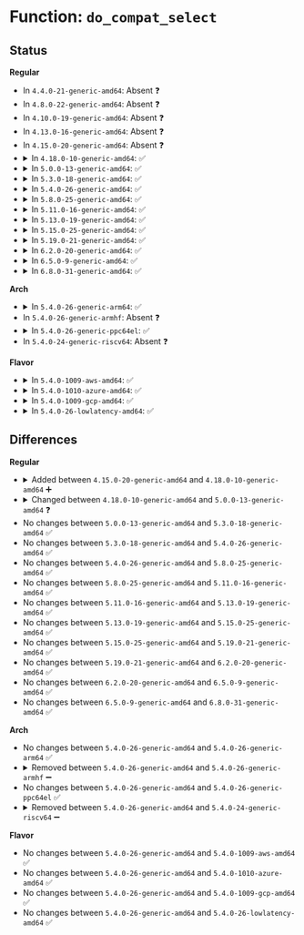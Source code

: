 # Function: <code>do_compat_select</code>

## Status
<b>Regular</b>
<ul>
<li>
In <code>4.4.0-21-generic-amd64</code>: Absent ❓
</li>
<li>
In <code>4.8.0-22-generic-amd64</code>: Absent ❓
</li>
<li>
In <code>4.10.0-19-generic-amd64</code>: Absent ❓
</li>
<li>
In <code>4.13.0-16-generic-amd64</code>: Absent ❓
</li>
<li>
In <code>4.15.0-20-generic-amd64</code>: Absent ❓
</li>
<li>
<details>
<summary>In <code>4.18.0-10-generic-amd64</code>: ✅</summary>

```c
int do_compat_select(int n, compat_ulong_t * inp, compat_ulong_t * outp, compat_ulong_t * exp, struct compat_timeval * tvp)
```

```json
{
  "name": "do_compat_select",
  "collision_type": "Unique Static",
  "inline_type": "No",
  "funcs": [
    {
      "addr": 18446744071581675552,
      "name": "do_compat_select",
      "external": false,
      "loc": "fs/select.c:1258",
      "file": "fs/select.c",
      "inline": "seen, unknown",
      "caller_inline": [],
      "caller_func": [
        "fs/select.c:__x32_compat_sys_old_select",
        "fs/select.c:__ia32_compat_sys_old_select",
        "fs/select.c:__x32_compat_sys_select",
        "fs/select.c:__ia32_compat_sys_select"
      ]
    }
  ],
  "symbols": [
    {
      "addr": 18446744071581675552,
      "name": "do_compat_select",
      "section": ".text",
      "bind": "STB_LOCAL",
      "size": 253
    }
  ]
}
```
</details>
</li>
<li>
<details>
<summary>In <code>5.0.0-13-generic-amd64</code>: ✅</summary>

```c
int do_compat_select(int n, compat_ulong_t * inp, compat_ulong_t * outp, compat_ulong_t * exp, struct old_timeval32 * tvp)
```

```json
{
  "name": "do_compat_select",
  "collision_type": "Unique Static",
  "inline_type": "No",
  "funcs": [
    {
      "addr": 18446744071581761760,
      "name": "do_compat_select",
      "external": false,
      "loc": "fs/select.c:1270",
      "file": "fs/select.c",
      "inline": "seen, unknown",
      "caller_inline": [],
      "caller_func": [
        "fs/select.c:__x32_compat_sys_old_select",
        "fs/select.c:__ia32_compat_sys_old_select",
        "fs/select.c:__x32_compat_sys_select",
        "fs/select.c:__ia32_compat_sys_select"
      ]
    }
  ],
  "symbols": [
    {
      "addr": 18446744071581761760,
      "name": "do_compat_select",
      "section": ".text",
      "bind": "STB_LOCAL",
      "size": 253
    }
  ]
}
```
</details>
</li>
<li>
<details>
<summary>In <code>5.3.0-18-generic-amd64</code>: ✅</summary>

```c
int do_compat_select(int n, compat_ulong_t * inp, compat_ulong_t * outp, compat_ulong_t * exp, struct old_timeval32 * tvp)
```

```json
{
  "name": "do_compat_select",
  "collision_type": "Unique Static",
  "inline_type": "No",
  "funcs": [
    {
      "addr": 18446744071581879376,
      "name": "do_compat_select",
      "external": false,
      "loc": "fs/select.c:1245",
      "file": "fs/select.c",
      "inline": "seen, unknown",
      "caller_inline": [],
      "caller_func": [
        "fs/select.c:__x32_compat_sys_old_select",
        "fs/select.c:__ia32_compat_sys_old_select",
        "fs/select.c:__x32_compat_sys_select",
        "fs/select.c:__ia32_compat_sys_select"
      ]
    }
  ],
  "symbols": [
    {
      "addr": 18446744071581879376,
      "name": "do_compat_select",
      "section": ".text",
      "bind": "STB_LOCAL",
      "size": 251
    }
  ]
}
```
</details>
</li>
<li>
<details>
<summary>In <code>5.4.0-26-generic-amd64</code>: ✅</summary>

```c
int do_compat_select(int n, compat_ulong_t * inp, compat_ulong_t * outp, compat_ulong_t * exp, struct old_timeval32 * tvp)
```

```json
{
  "name": "do_compat_select",
  "collision_type": "Unique Static",
  "inline_type": "No",
  "funcs": [
    {
      "addr": 18446744071581951600,
      "name": "do_compat_select",
      "external": false,
      "loc": "fs/select.c:1245",
      "file": "fs/select.c",
      "inline": "seen, unknown",
      "caller_inline": [],
      "caller_func": [
        "fs/select.c:__x32_compat_sys_old_select",
        "fs/select.c:__ia32_compat_sys_old_select",
        "fs/select.c:__x32_compat_sys_select",
        "fs/select.c:__ia32_compat_sys_select"
      ]
    }
  ],
  "symbols": [
    {
      "addr": 18446744071581951600,
      "name": "do_compat_select",
      "section": ".text",
      "bind": "STB_LOCAL",
      "size": 251
    }
  ]
}
```
</details>
</li>
<li>
<details>
<summary>In <code>5.8.0-25-generic-amd64</code>: ✅</summary>

```c
int do_compat_select(int n, compat_ulong_t * inp, compat_ulong_t * outp, compat_ulong_t * exp, struct old_timeval32 * tvp)
```

```json
{
  "name": "do_compat_select",
  "collision_type": "Unique Static",
  "inline_type": "No",
  "funcs": [
    {
      "addr": 18446744071582180640,
      "name": "do_compat_select",
      "external": false,
      "loc": "fs/select.c:1255",
      "file": "fs/select.c",
      "inline": "seen, unknown",
      "caller_inline": [],
      "caller_func": [
        "fs/select.c:__x32_compat_sys_old_select",
        "fs/select.c:__ia32_compat_sys_old_select",
        "fs/select.c:__x32_compat_sys_select",
        "fs/select.c:__ia32_compat_sys_select"
      ]
    }
  ],
  "symbols": [
    {
      "addr": 18446744071582180640,
      "name": "do_compat_select",
      "section": ".text",
      "bind": "STB_LOCAL",
      "size": 374
    }
  ]
}
```
</details>
</li>
<li>
<details>
<summary>In <code>5.11.0-16-generic-amd64</code>: ✅</summary>

```c
int do_compat_select(int n, compat_ulong_t * inp, compat_ulong_t * outp, compat_ulong_t * exp, struct old_timeval32 * tvp)
```

```json
{
  "name": "do_compat_select",
  "collision_type": "Unique Static",
  "inline_type": "No",
  "funcs": [
    {
      "addr": 18446744071582227888,
      "name": "do_compat_select",
      "external": false,
      "loc": "fs/select.c:1261",
      "file": "fs/select.c",
      "inline": "seen, unknown",
      "caller_inline": [],
      "caller_func": [
        "fs/select.c:__x32_compat_sys_old_select",
        "fs/select.c:__ia32_compat_sys_old_select",
        "fs/select.c:__x32_compat_sys_select",
        "fs/select.c:__ia32_compat_sys_select"
      ]
    }
  ],
  "symbols": [
    {
      "addr": 18446744071582227888,
      "name": "do_compat_select",
      "section": ".text",
      "bind": "STB_LOCAL",
      "size": 374
    }
  ]
}
```
</details>
</li>
<li>
<details>
<summary>In <code>5.13.0-19-generic-amd64</code>: ✅</summary>

```c
int do_compat_select(int n, compat_ulong_t * inp, compat_ulong_t * outp, compat_ulong_t * exp, struct old_timeval32 * tvp)
```

```json
{
  "name": "do_compat_select",
  "collision_type": "Unique Static",
  "inline_type": "No",
  "funcs": [
    {
      "addr": 18446744071582253920,
      "name": "do_compat_select",
      "external": false,
      "loc": "fs/select.c:1261",
      "file": "fs/select.c",
      "inline": "seen, unknown",
      "caller_inline": [],
      "caller_func": [
        "fs/select.c:__x32_compat_sys_old_select",
        "fs/select.c:__ia32_compat_sys_old_select",
        "fs/select.c:__x32_compat_sys_select",
        "fs/select.c:__ia32_compat_sys_select"
      ]
    }
  ],
  "symbols": [
    {
      "addr": 18446744071582253920,
      "name": "do_compat_select",
      "section": ".text",
      "bind": "STB_LOCAL",
      "size": 371
    }
  ]
}
```
</details>
</li>
<li>
<details>
<summary>In <code>5.15.0-25-generic-amd64</code>: ✅</summary>

```c
int do_compat_select(int n, compat_ulong_t * inp, compat_ulong_t * outp, compat_ulong_t * exp, struct old_timeval32 * tvp)
```

```json
{
  "name": "do_compat_select",
  "collision_type": "Unique Static",
  "inline_type": "No",
  "funcs": [
    {
      "addr": 18446744071582571824,
      "name": "do_compat_select",
      "external": false,
      "loc": "fs/select.c:1264",
      "file": "fs/select.c",
      "inline": "seen, unknown",
      "caller_inline": [],
      "caller_func": [
        "fs/select.c:__x64_compat_sys_old_select",
        "fs/select.c:__ia32_compat_sys_old_select",
        "fs/select.c:__x64_compat_sys_select",
        "fs/select.c:__ia32_compat_sys_select"
      ]
    }
  ],
  "symbols": [
    {
      "addr": 18446744071582571824,
      "name": "do_compat_select",
      "section": ".text",
      "bind": "STB_LOCAL",
      "size": 371
    }
  ]
}
```
</details>
</li>
<li>
<details>
<summary>In <code>5.19.0-21-generic-amd64</code>: ✅</summary>

```c
int do_compat_select(int n, compat_ulong_t * inp, compat_ulong_t * outp, compat_ulong_t * exp, struct old_timeval32 * tvp)
```

```json
{
  "name": "do_compat_select",
  "collision_type": "Unique Static",
  "inline_type": "No",
  "funcs": [
    {
      "addr": 18446744071583101104,
      "name": "do_compat_select",
      "external": false,
      "loc": "fs/select.c:1265",
      "file": "fs/select.c",
      "inline": "seen, unknown",
      "caller_inline": [],
      "caller_func": [
        "fs/select.c:__ia32_compat_sys_old_select",
        "fs/select.c:__ia32_compat_sys_select"
      ]
    }
  ],
  "symbols": [
    {
      "addr": 18446744071583101104,
      "name": "do_compat_select",
      "section": ".text",
      "bind": "STB_LOCAL",
      "size": 380
    }
  ]
}
```
</details>
</li>
<li>
<details>
<summary>In <code>6.2.0-20-generic-amd64</code>: ✅</summary>

```c
int do_compat_select(int n, compat_ulong_t * inp, compat_ulong_t * outp, compat_ulong_t * exp, struct old_timeval32 * tvp)
```

```json
{
  "name": "do_compat_select",
  "collision_type": "Unique Static",
  "inline_type": "No",
  "funcs": [
    {
      "addr": 18446744071583669344,
      "name": "do_compat_select",
      "external": false,
      "loc": "fs/select.c:1265",
      "file": "fs/select.c",
      "inline": "seen, unknown",
      "caller_inline": [],
      "caller_func": [
        "fs/select.c:__ia32_compat_sys_old_select",
        "fs/select.c:__ia32_compat_sys_select"
      ]
    }
  ],
  "symbols": [
    {
      "addr": 18446744071583669344,
      "name": "do_compat_select",
      "section": ".text",
      "bind": "STB_LOCAL",
      "size": 380
    }
  ]
}
```
</details>
</li>
<li>
<details>
<summary>In <code>6.5.0-9-generic-amd64</code>: ✅</summary>

```c
int do_compat_select(int n, compat_ulong_t * inp, compat_ulong_t * outp, compat_ulong_t * exp, struct old_timeval32 * tvp)
```

```json
{
  "name": "do_compat_select",
  "collision_type": "Unique Static",
  "inline_type": "No",
  "funcs": [
    {
      "addr": 18446744071583886640,
      "name": "do_compat_select",
      "external": false,
      "loc": "fs/select.c:1265",
      "file": "fs/select.c",
      "inline": "seen, unknown",
      "caller_inline": [],
      "caller_func": [
        "fs/select.c:__ia32_compat_sys_old_select",
        "fs/select.c:__ia32_compat_sys_select"
      ]
    }
  ],
  "symbols": [
    {
      "addr": 18446744071583886640,
      "name": "do_compat_select",
      "section": ".text",
      "bind": "STB_LOCAL",
      "size": 380
    }
  ]
}
```
</details>
</li>
<li>
<details>
<summary>In <code>6.8.0-31-generic-amd64</code>: ✅</summary>

```c
int do_compat_select(int n, compat_ulong_t * inp, compat_ulong_t * outp, compat_ulong_t * exp, struct old_timeval32 * tvp)
```

```json
{
  "name": "do_compat_select",
  "collision_type": "Unique Static",
  "inline_type": "No",
  "funcs": [
    {
      "addr": 18446744071584093808,
      "name": "do_compat_select",
      "external": false,
      "loc": "fs/select.c:1265",
      "file": "fs/select.c",
      "inline": "seen, unknown",
      "caller_inline": [],
      "caller_func": [
        "fs/select.c:__ia32_compat_sys_old_select",
        "fs/select.c:__ia32_compat_sys_select"
      ]
    }
  ],
  "symbols": [
    {
      "addr": 18446744071584093808,
      "name": "do_compat_select",
      "section": ".text",
      "bind": "STB_LOCAL",
      "size": 380
    }
  ]
}
```
</details>
</li>
</ul>
<b>Arch</b>
<ul>
<li>
<details>
<summary>In <code>5.4.0-26-generic-arm64</code>: ✅</summary>

```c
int do_compat_select(int n, compat_ulong_t * inp, compat_ulong_t * outp, compat_ulong_t * exp, struct old_timeval32 * tvp)
```

```json
{
  "name": "do_compat_select",
  "collision_type": "Unique Static",
  "inline_type": "No",
  "funcs": [
    {
      "addr": 18446603336493447496,
      "name": "do_compat_select",
      "external": false,
      "loc": "fs/select.c:1245",
      "file": "fs/select.c",
      "inline": "seen, unknown",
      "caller_inline": [],
      "caller_func": [
        "fs/select.c:__arm64_compat_sys_old_select",
        "fs/select.c:__arm64_compat_sys_select"
      ]
    }
  ],
  "symbols": [
    {
      "addr": 18446603336493447496,
      "name": "do_compat_select",
      "section": ".text",
      "bind": "STB_LOCAL",
      "size": 280
    }
  ]
}
```
</details>
</li>
<li>
In <code>5.4.0-26-generic-armhf</code>: Absent ❓
</li>
<li>
<details>
<summary>In <code>5.4.0-26-generic-ppc64el</code>: ✅</summary>

```c
int do_compat_select(int n, compat_ulong_t * inp, compat_ulong_t * outp, compat_ulong_t * exp, struct old_timeval32 * tvp)
```

```json
{
  "name": "do_compat_select",
  "collision_type": "Unique Static",
  "inline_type": "No",
  "funcs": [
    {
      "addr": 13835058055287003088,
      "name": "do_compat_select",
      "external": false,
      "loc": "fs/select.c:1245",
      "file": "fs/select.c",
      "inline": "seen, unknown",
      "caller_inline": [],
      "caller_func": [
        "fs/select.c:__se_compat_sys_old_select",
        "fs/select.c:__se_compat_sys_select"
      ]
    }
  ],
  "symbols": [
    {
      "addr": 13835058055287003088,
      "name": "do_compat_select",
      "section": ".text",
      "bind": "STB_LOCAL",
      "size": 360
    }
  ]
}
```
</details>
</li>
<li>
In <code>5.4.0-24-generic-riscv64</code>: Absent ❓
</li>
</ul>
<b>Flavor</b>
<ul>
<li>
<details>
<summary>In <code>5.4.0-1009-aws-amd64</code>: ✅</summary>

```c
int do_compat_select(int n, compat_ulong_t * inp, compat_ulong_t * outp, compat_ulong_t * exp, struct old_timeval32 * tvp)
```

```json
{
  "name": "do_compat_select",
  "collision_type": "Unique Static",
  "inline_type": "No",
  "funcs": [
    {
      "addr": 18446744071581920336,
      "name": "do_compat_select",
      "external": false,
      "loc": "fs/select.c:1245",
      "file": "fs/select.c",
      "inline": "seen, unknown",
      "caller_inline": [],
      "caller_func": [
        "fs/select.c:__x32_compat_sys_old_select",
        "fs/select.c:__ia32_compat_sys_old_select",
        "fs/select.c:__x32_compat_sys_select",
        "fs/select.c:__ia32_compat_sys_select"
      ]
    }
  ],
  "symbols": [
    {
      "addr": 18446744071581920336,
      "name": "do_compat_select",
      "section": ".text",
      "bind": "STB_LOCAL",
      "size": 251
    }
  ]
}
```
</details>
</li>
<li>
<details>
<summary>In <code>5.4.0-1010-azure-amd64</code>: ✅</summary>

```c
int do_compat_select(int n, compat_ulong_t * inp, compat_ulong_t * outp, compat_ulong_t * exp, struct old_timeval32 * tvp)
```

```json
{
  "name": "do_compat_select",
  "collision_type": "Unique Static",
  "inline_type": "No",
  "funcs": [
    {
      "addr": 18446744071581857920,
      "name": "do_compat_select",
      "external": false,
      "loc": "fs/select.c:1245",
      "file": "fs/select.c",
      "inline": "seen, unknown",
      "caller_inline": [],
      "caller_func": [
        "fs/select.c:__x32_compat_sys_old_select",
        "fs/select.c:__ia32_compat_sys_old_select",
        "fs/select.c:__x32_compat_sys_select",
        "fs/select.c:__ia32_compat_sys_select"
      ]
    }
  ],
  "symbols": [
    {
      "addr": 18446744071581857920,
      "name": "do_compat_select",
      "section": ".text",
      "bind": "STB_LOCAL",
      "size": 251
    }
  ]
}
```
</details>
</li>
<li>
<details>
<summary>In <code>5.4.0-1009-gcp-amd64</code>: ✅</summary>

```c
int do_compat_select(int n, compat_ulong_t * inp, compat_ulong_t * outp, compat_ulong_t * exp, struct old_timeval32 * tvp)
```

```json
{
  "name": "do_compat_select",
  "collision_type": "Unique Static",
  "inline_type": "No",
  "funcs": [
    {
      "addr": 18446744071581911648,
      "name": "do_compat_select",
      "external": false,
      "loc": "fs/select.c:1245",
      "file": "fs/select.c",
      "inline": "seen, unknown",
      "caller_inline": [],
      "caller_func": [
        "fs/select.c:__x32_compat_sys_old_select",
        "fs/select.c:__ia32_compat_sys_old_select",
        "fs/select.c:__x32_compat_sys_select",
        "fs/select.c:__ia32_compat_sys_select"
      ]
    }
  ],
  "symbols": [
    {
      "addr": 18446744071581911648,
      "name": "do_compat_select",
      "section": ".text",
      "bind": "STB_LOCAL",
      "size": 251
    }
  ]
}
```
</details>
</li>
<li>
<details>
<summary>In <code>5.4.0-26-lowlatency-amd64</code>: ✅</summary>

```c
int do_compat_select(int n, compat_ulong_t * inp, compat_ulong_t * outp, compat_ulong_t * exp, struct old_timeval32 * tvp)
```

```json
{
  "name": "do_compat_select",
  "collision_type": "Unique Static",
  "inline_type": "No",
  "funcs": [
    {
      "addr": 18446744071581981280,
      "name": "do_compat_select",
      "external": false,
      "loc": "fs/select.c:1245",
      "file": "fs/select.c",
      "inline": "seen, unknown",
      "caller_inline": [],
      "caller_func": [
        "fs/select.c:__x32_compat_sys_old_select",
        "fs/select.c:__ia32_compat_sys_old_select",
        "fs/select.c:__x32_compat_sys_select",
        "fs/select.c:__ia32_compat_sys_select"
      ]
    }
  ],
  "symbols": [
    {
      "addr": 18446744071581981280,
      "name": "do_compat_select",
      "section": ".text",
      "bind": "STB_LOCAL",
      "size": 251
    }
  ]
}
```
</details>
</li>
</ul>

## Differences
<b>Regular</b>
<ul>
<li>
<details>
<summary>Added between <code>4.15.0-20-generic-amd64</code> and <code>4.18.0-10-generic-amd64</code> ➕</summary>

```c
int do_compat_select(int n, compat_ulong_t * inp, compat_ulong_t * outp, compat_ulong_t * exp, struct compat_timeval * tvp)
```
</details>
</li>
<li>
<details>
<summary>Changed between <code>4.18.0-10-generic-amd64</code> and <code>5.0.0-13-generic-amd64</code> ❓</summary>
<ul>
<li>
<b>Param type changed. </b>
<code>struct compat_timeval * tvp</code> ➡️ <code>struct old_timeval32 * tvp</code>
</li>
</ul>
</details>
</li>
<li>
No changes between <code>5.0.0-13-generic-amd64</code> and <code>5.3.0-18-generic-amd64</code> ✅
</li>
<li>
No changes between <code>5.3.0-18-generic-amd64</code> and <code>5.4.0-26-generic-amd64</code> ✅
</li>
<li>
No changes between <code>5.4.0-26-generic-amd64</code> and <code>5.8.0-25-generic-amd64</code> ✅
</li>
<li>
No changes between <code>5.8.0-25-generic-amd64</code> and <code>5.11.0-16-generic-amd64</code> ✅
</li>
<li>
No changes between <code>5.11.0-16-generic-amd64</code> and <code>5.13.0-19-generic-amd64</code> ✅
</li>
<li>
No changes between <code>5.13.0-19-generic-amd64</code> and <code>5.15.0-25-generic-amd64</code> ✅
</li>
<li>
No changes between <code>5.15.0-25-generic-amd64</code> and <code>5.19.0-21-generic-amd64</code> ✅
</li>
<li>
No changes between <code>5.19.0-21-generic-amd64</code> and <code>6.2.0-20-generic-amd64</code> ✅
</li>
<li>
No changes between <code>6.2.0-20-generic-amd64</code> and <code>6.5.0-9-generic-amd64</code> ✅
</li>
<li>
No changes between <code>6.5.0-9-generic-amd64</code> and <code>6.8.0-31-generic-amd64</code> ✅
</li>
</ul>
<b>Arch</b>
<ul>
<li>
No changes between <code>5.4.0-26-generic-amd64</code> and <code>5.4.0-26-generic-arm64</code> ✅
</li>
<li>
<details>
<summary>Removed between <code>5.4.0-26-generic-amd64</code> and <code>5.4.0-26-generic-armhf</code> ➖</summary>

```c
int do_compat_select(int n, compat_ulong_t * inp, compat_ulong_t * outp, compat_ulong_t * exp, struct old_timeval32 * tvp)
```
</details>
</li>
<li>
No changes between <code>5.4.0-26-generic-amd64</code> and <code>5.4.0-26-generic-ppc64el</code> ✅
</li>
<li>
<details>
<summary>Removed between <code>5.4.0-26-generic-amd64</code> and <code>5.4.0-24-generic-riscv64</code> ➖</summary>

```c
int do_compat_select(int n, compat_ulong_t * inp, compat_ulong_t * outp, compat_ulong_t * exp, struct old_timeval32 * tvp)
```
</details>
</li>
</ul>
<b>Flavor</b>
<ul>
<li>
No changes between <code>5.4.0-26-generic-amd64</code> and <code>5.4.0-1009-aws-amd64</code> ✅
</li>
<li>
No changes between <code>5.4.0-26-generic-amd64</code> and <code>5.4.0-1010-azure-amd64</code> ✅
</li>
<li>
No changes between <code>5.4.0-26-generic-amd64</code> and <code>5.4.0-1009-gcp-amd64</code> ✅
</li>
<li>
No changes between <code>5.4.0-26-generic-amd64</code> and <code>5.4.0-26-lowlatency-amd64</code> ✅
</li>
</ul>
